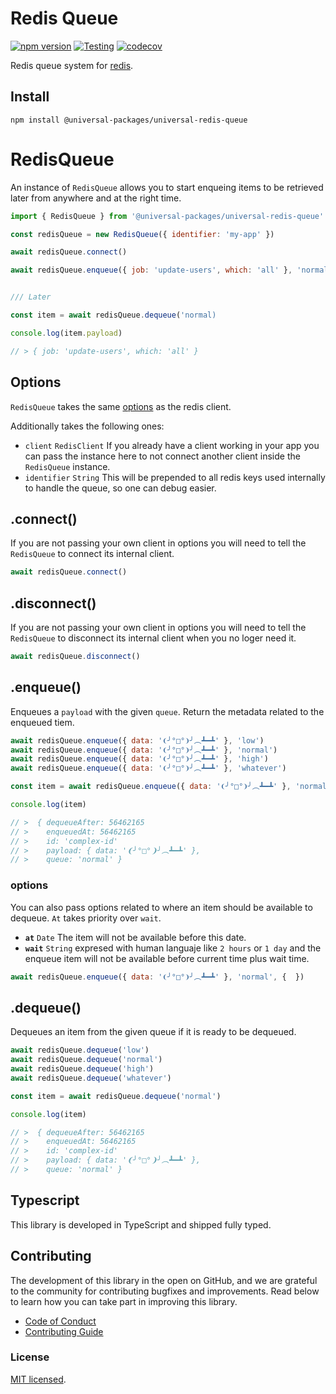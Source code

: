 # Redis Queue

[![npm version](https://badge.fury.io/js/@universal-packages%2Funiversal-redis-queue.svg)](https://www.npmjs.com/package/@universal-packages/universal-redis-queue)
[![Testing](https://github.com/universal-packages/universal-redis-queue/actions/workflows/testing.yml/badge.svg)](https://github.com/universal-packages/universal-redis-queue/actions/workflows/testing.yml)
[![codecov](https://codecov.io/gh/universal-packages/universal-redis-queue/branch/main/graph/badge.svg?token=CXPJSN8IGL)](https://codecov.io/gh/universal-packages/universal-redis-queue)

Redis queue system for [redis](https://github.com/redis/node-redis).

## Install

```shell
npm install @universal-packages/universal-redis-queue
```

# RedisQueue

An instance of `RedisQueue` allows you to start enqueing items to be retrieved later from anywhere and at the right time.

```js
import { RedisQueue } from '@universal-packages/universal-redis-queue'

const redisQueue = new RedisQueue({ identifier: 'my-app' })

await redisQueue.connect()

await redisQueue.enqueue({ job: 'update-users', which: 'all' }, 'normal')


/// Later

const item = await redisQueue.dequeue('normal)

console.log(item.payload)

// > { job: 'update-users', which: 'all' }

```

## Options

`RedisQueue` takes the same [options](https://github.com/redis/node-redis/blob/master/docs/client-configuration.md) as the redis client.

Additionally takes the following ones:
  - `client` `RedisClient`
    If you already have a client working in your app you can pass the instance here to not connect another client inside the `RedisQueue` instance.
  - `identifier` `String`
    This will be prepended to all redis keys used internally to handle the queue, so one can debug easier.

## .connect()
If you are not passing your own client in options you will need to tell the `RedisQueue` to connect its internal client.

```js
await redisQueue.connect()
```

## .disconnect()
If you are not passing your own client in options you will need to tell the `RedisQueue` to disconnect its internal client when you no loger need it.

```js
await redisQueue.disconnect()
```

## .enqueue()
Enqueues a `payload` with the given `queue`. Return the metadata related to the enqueued tiem.

```js
await redisQueue.enqueue({ data: '❨╯°□°❩╯︵┻━┻' }, 'low')
await redisQueue.enqueue({ data: '❨╯°□°❩╯︵┻━┻' }, 'normal')
await redisQueue.enqueue({ data: '❨╯°□°❩╯︵┻━┻' }, 'high')
await redisQueue.enqueue({ data: '❨╯°□°❩╯︵┻━┻' }, 'whatever')

const item = await redisQueue.enqueue({ data: '❨╯°□°❩╯︵┻━┻' }, 'normal')

console.log(item)

// >  { dequeueAfter: 56462165
// >    enqueuedAt: 56462165
// >    id: 'complex-id'
// >    payload: { data: '❨╯°□°❩╯︵┻━┻' },
// >    queue: 'normal' }
```

### options
You can also pass options related to where an item should be available to dequeue. `At` takes priority over `wait`.

- **`at`** `Date`
  The item will not be available before this date.
- **`wait`** `String`
  expresed with human languaje like `2 hours` or `1 day` and the enqueue item will not be available before current time plus wait time.

```js
await redisQueue.enqueue({ data: '❨╯°□°❩╯︵┻━┻' }, 'normal', {  })

```

## .dequeue()
Dequeues an item from the given queue if it is ready to be dequeued.

```js
await redisQueue.dequeue('low')
await redisQueue.dequeue('normal')
await redisQueue.dequeue('high')
await redisQueue.dequeue('whatever')

const item = await redisQueue.dequeue('normal')

console.log(item)

// >  { dequeueAfter: 56462165
// >    enqueuedAt: 56462165
// >    id: 'complex-id'
// >    payload: { data: '❨╯°□°❩╯︵┻━┻' },
// >    queue: 'normal' }
```

## Typescript

This library is developed in TypeScript and shipped fully typed.

## Contributing

The development of this library in the open on GitHub, and we are grateful to the community for contributing bugfixes and improvements. Read below to learn how you can take part in improving this library.

- [Code of Conduct](./CODE_OF_CONDUCT.md)
- [Contributing Guide](./CONTRIBUTING.md)

### License

[MIT licensed](./LICENSE).
